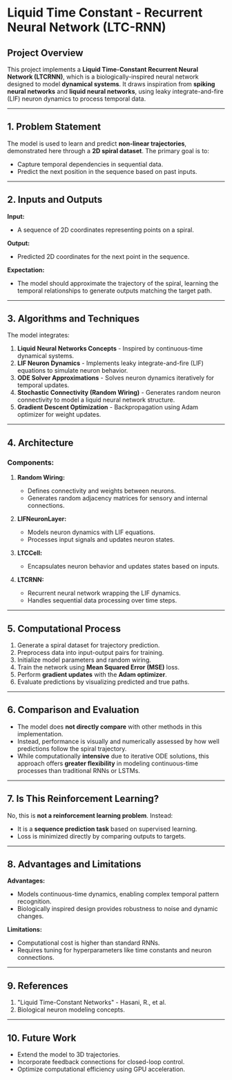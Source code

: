 # Liquid Time Constant - Recurrent Neural Network (LTC-RNN)

## Project Overview
This project implements a **Liquid Time-Constant Recurrent Neural Network (LTCRNN)**, which is a biologically-inspired neural network designed to model **dynamical systems**. It draws inspiration from **spiking neural networks** and **liquid neural networks**, using leaky integrate-and-fire (LIF) neuron dynamics to process temporal data.

---

## 1. Problem Statement
The model is used to learn and predict **non-linear trajectories**, demonstrated here through a **2D spiral dataset**. The primary goal is to:
- Capture temporal dependencies in sequential data.
- Predict the next position in the sequence based on past inputs.

---

## 2. Inputs and Outputs
**Input:**
- A sequence of 2D coordinates representing points on a spiral.

**Output:**
- Predicted 2D coordinates for the next point in the sequence.

**Expectation:**
- The model should approximate the trajectory of the spiral, learning the temporal relationships to generate outputs matching the target path.

---

## 3. Algorithms and Techniques
The model integrates:
1. **Liquid Neural Networks Concepts** - Inspired by continuous-time dynamical systems.
2. **LIF Neuron Dynamics** - Implements leaky integrate-and-fire (LIF) equations to simulate neuron behavior.
3. **ODE Solver Approximations** - Solves neuron dynamics iteratively for temporal updates.
4. **Stochastic Connectivity (Random Wiring)** - Generates random neuron connectivity to model a liquid neural network structure.
5. **Gradient Descent Optimization** - Backpropagation using Adam optimizer for weight updates.

---

## 4. Architecture
### Components:
1. **Random Wiring:**
   - Defines connectivity and weights between neurons.
   - Generates random adjacency matrices for sensory and internal connections.

2. **LIFNeuronLayer:**
   - Models neuron dynamics with LIF equations.
   - Processes input signals and updates neuron states.

3. **LTCCell:**
   - Encapsulates neuron behavior and updates states based on inputs.

4. **LTCRNN:**
   - Recurrent neural network wrapping the LIF dynamics.
   - Handles sequential data processing over time steps.

---

## 5. Computational Process
1. Generate a spiral dataset for trajectory prediction.
2. Preprocess data into input-output pairs for training.
3. Initialize model parameters and random wiring.
4. Train the network using **Mean Squared Error (MSE)** loss.
5. Perform **gradient updates** with the **Adam optimizer**.
6. Evaluate predictions by visualizing predicted and true paths.

---

## 6. Comparison and Evaluation
- The model does **not directly compare** with other methods in this implementation.
- Instead, performance is visually and numerically assessed by how well predictions follow the spiral trajectory.
- While computationally **intensive** due to iterative ODE solutions, this approach offers **greater flexibility** in modeling continuous-time processes than traditional RNNs or LSTMs.

---

## 7. Is This Reinforcement Learning?
No, this is **not a reinforcement learning problem**. Instead:
- It is a **sequence prediction task** based on supervised learning.
- Loss is minimized directly by comparing outputs to targets.

---

## 8. Advantages and Limitations
**Advantages:**
- Models continuous-time dynamics, enabling complex temporal pattern recognition.
- Biologically inspired design provides robustness to noise and dynamic changes.

**Limitations:**
- Computational cost is higher than standard RNNs.
- Requires tuning for hyperparameters like time constants and neuron connections.

---

## 9. References
1. "Liquid Time-Constant Networks" - Hasani, R., et al.
2. Biological neuron modeling concepts.

---

## 10. Future Work
- Extend the model to 3D trajectories.
- Incorporate feedback connections for closed-loop control.
- Optimize computational efficiency using GPU acceleration.



